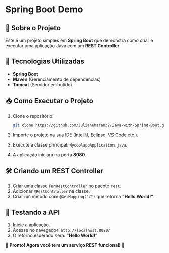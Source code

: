 # Spring Boot Demo

## 📌 Sobre o Projeto

Este é um projeto simples em **Spring Boot** que demonstra como criar e executar uma aplicação Java com um **REST
Controller**.

## 🚀 Tecnologias Utilizadas

- **Spring Boot**
- **Maven** (Gerenciamento de dependências)
- **Tomcat** (Servidor embutido)

## 📥 Como Executar o Projeto

1. Clone o repositório:

   ```sh
   git clone https://github.com/JulianeMaran32/Java-with-Spring-Boot.git
   ```
2. Importe o projeto na sua IDE (IntelliJ, Eclipse, VS Code etc.).
3. Execute a classe principal: `MycoolappApplication.java`.
4. A aplicação iniciará na porta **8080**.

## 🛠 Criando um REST Controller

1. Criar uma classe `FunRestController` no pacote `rest`.
2. Adicionar `@RestController` na classe.
3. Criar um método com `@GetMapping("/")` que retorna **"Hello World!"**.

## 🔎 Testando a API

1. Inicie a aplicação.
2. Acesse no navegador: `http://localhost:8080/`
3. O retorno esperado será: **"Hello World!"**

📢 **Pronto! Agora você tem um serviço REST funcional!** 🚀

